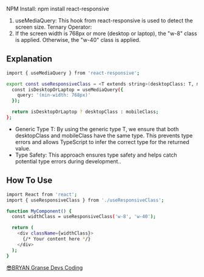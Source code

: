 NPM Install: npm install react-responsive

1. useMediaQuery: This hook from react-responsive is used to detect the screen size.
Ternary Operator:
2. If the screen width is 768px or more (desktop or laptop), the "w-8" class is applied.
Otherwise, the "w-40" class is applied.

## Explanation
```bash
import { useMediaQuery } from 'react-responsive';

export const useResponsiveClass = <T extends string>(desktopClass: T, mobileClass: T): T => {
  const isDesktopOrLaptop = useMediaQuery({
    query: '(min-width: 768px)'
  });

  return isDesktopOrLaptop ? desktopClass : mobileClass;
};
```
* Generic Type T: By using the generic type T, we ensure that both desktopClass and mobileClass have the same type. This prevents type errors and allows TypeScript to infer the correct type for the returned value.
* Type Safety: This approach ensures type safety and helps catch potential type errors during development..

## How To Use
```bash
import React from 'react';
import { useResponsiveClass } from './useResponsiveClass';

function MyComponent() {
  const widthClass = useResponsiveClass('w-8', 'w-40');

  return (
    <div className={widthClass}>
      {/* Your content here */}
    </div>
  );
}
```
[😎BRYAN Granse Devs Coding](https://github.com/BryanGranseCoding)
